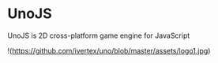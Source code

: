 # UnoJS
UnoJS is 2D cross-platform game engine for JavaScript

!(https://github.com/ivertex/uno/blob/master/assets/logo1.jpg)
